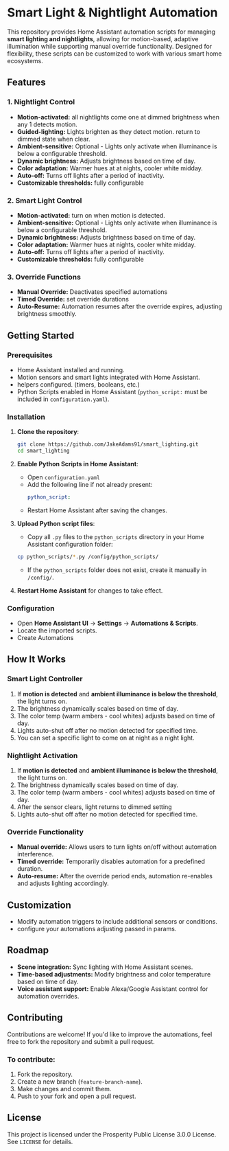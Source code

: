 # Smart Light & Nightlight Automation

This repository provides Home Assistant automation scripts for managing **smart lighting and nightlights**, allowing for motion-based, adaptive illumination while supporting manual override functionality. Designed for flexibility, these scripts can be customized to work with various smart home ecosystems.

## Features

### **1. Nightlight Control**
- **Motion-activated:** all nightlights come one at dimmed brightness when any 1 detects motion.
- **Guided-lighting:** Lights brighten as they detect motion. return to dimmed state when clear.
- **Ambient-sensitive:** Optional - Lights only activate when illuminance is below a configurable threshold.
- **Dynamic brightness:** Adjusts brightness based on time of day.
- **Color adaptation:** Warmer hues at at nights, cooler white midday.
- **Auto-off:** Turns off lights after a period of inactivity.
- **Customizable thresholds:** fully configurable

### **2. Smart Light Control**
- **Motion-activated:** turn on when motion is detected.
- **Ambient-sensitive:** Optional - Lights only activate when illuminance is below a configurable threshold.
- **Dynamic brightness:** Adjusts brightness based on time of day.
- **Color adaptation:** Warmer hues at nights, cooler white midday.
- **Auto-off:** Turns off lights after a period of inactivity.
- **Customizable thresholds:** fully configurable

### **3. Override Functions**

- **Manual Override:** Deactivates specified automations
- **Timed Override:** set override durations
- **Auto-Resume:** Automation resumes after the override expires, adjusting brightness smoothly.

## Getting Started

### **Prerequisites**

- Home Assistant installed and running.
- Motion sensors and smart lights integrated with Home Assistant.
- helpers configured. (timers, booleans, etc.)
- Python Scripts enabled in Home Assistant (`python_script:` must be included in `configuration.yaml`).

### **Installation**

1. **Clone the repository**:
   ```sh
   git clone https://github.com/JakeAdams91/smart_lighting.git
   cd smart_lighting
   ```

2. **Enable Python Scripts in Home Assistant**:
   - Open `configuration.yaml`
   - Add the following line if not already present:
     ```yaml
     python_script:
     ```
   - Restart Home Assistant after saving the changes.

3. **Upload Python script files**:
   - Copy all `.py` files to the `python_scripts` directory in your Home Assistant configuration folder:
   ```sh
   cp python_scripts/*.py /config/python_scripts/
   ```
   - If the `python_scripts` folder does not exist, create it manually in `/config/`.

4. **Restart Home Assistant** for changes to take effect.

### **Configuration**

- Open **Home Assistant UI** → **Settings** → **Automations & Scripts**.
- Locate the imported scripts.
- Create Automations

## How It Works

### **Smart Light Controller**

1. If **motion is detected** and **ambient illuminance is below the threshold**, the light turns on.
2. The brightness dynamically scales based on time of day.
3. The color temp (warm ambers - cool whites) adjusts based on time of day.
4. Lights auto-shut off after no motion detected for specified time.
5. You can set a specific light to come on at night as a night light.

### **Nightlight Activation**

1. If **motion is detected** and **ambient illuminance is below the threshold**, the light turns on.
2. The brightness dynamically scales based on time of day.
3. The color temp (warm ambers - cool whites) adjusts based on time of day.
4. After the sensor clears, light returns to dimmed setting
5. Lights auto-shut off after no motion detected for specified time.

### **Override Functionality**

- **Manual override:** Allows users to turn lights on/off without automation interference.
- **Timed override:** Temporarily disables automation for a predefined duration.
- **Auto-resume:** After the override period ends, automation re-enables and adjusts lighting accordingly.

## Customization

- Modify automation triggers to include additional sensors or conditions.
- configure your automations adjusting passed in params. 

## Roadmap

- **Scene integration:** Sync lighting with Home Assistant scenes.
- **Time-based adjustments:** Modify brightness and color temperature based on time of day.
- **Voice assistant support:** Enable Alexa/Google Assistant control for automation overrides.

## Contributing

Contributions are welcome! If you'd like to improve the automations, feel free to fork the repository and submit a pull request.

### **To contribute:**

1. Fork the repository.
2. Create a new branch (`feature-branch-name`).
3. Make changes and commit them.
4. Push to your fork and open a pull request.

## License
This project is licensed under the Prosperity Public License 3.0.0 License. See `LICENSE` for details.
